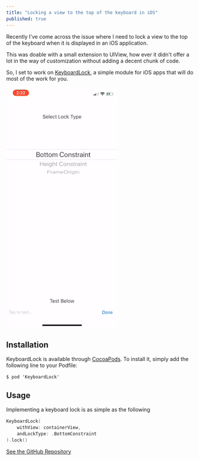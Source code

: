 ```yaml
---
title: "Locking a view to the top of the keyboard in iOS"
published: true
---
```


Recently I've come across the issue where I need to lock a view to the top of the keyboard when it is displayed in an iOS application. 

This was doable with a small extension to UIView, how ever it didn't offer a lot in the way of customization without adding a decent chunk of code.

So, I set to work on [KeyboardLock](https://github.com/nathan-fiscaletti/KeyboardLockiOS), a simple module for iOS apps that will do most of the work for you.

![](https://github.com/nathan-fiscaletti/KeyboardLockiOS/raw/master/Images/preview.gif)

## Installation

KeyboardLock is available through [CocoaPods](https://cocoapods.org/). To install it, simply add the following line to your Podfile:
    
```shell
$ pod 'KeyboardLock'
```

## Usage

Implementing a keyboard lock is as simple as the following
    
```swift
KeyboardLock(
    withView: containerView,
    andLockType: .BottomConstraint
).lock()
```

[See the GitHub Repository](https://github.com/nathan-fiscaletti/KeyboardLockiOS)